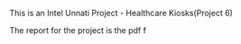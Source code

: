 This is an Intel Unnati Project - Healthcare Kiosks(Project 6)

The report for the project is the pdf f
